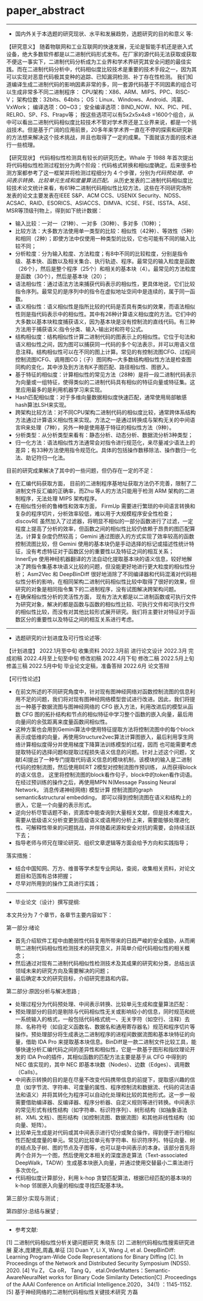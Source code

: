 # paper_abstract
-----------
* 国内外关于本选题的研究现状、水平和发展趋势，选题研究的目的和意义 等:

【研究意义】
随着物联网和工业互联网的快速发展，无论是智能手机还是嵌入式设备，绝大多数软件都是以二进制代码形式发布。在厂家的源代码无法获取或获取不便这一事实下，二进制代码分析成为工业界和学术界研究其安全问题的最佳实践。而在二进制代码分析中，代码相似度比较技术是重要的技术手段之一，因为其可以实现对恶意代码极其变种的追踪、已知漏洞检测、补丁存在性检测。
我们知道编译生成二进制代码的影响因素非常的多，同一套源代码基于不同因素的组合可以生成非常多不同二进制程序：
CPU架构：X86、ARM、MIPS、PPC、RISC-V；
架构位数：32bits、64bits；
OS：Linux、Windows、Android、鸿蒙、VxWork；
编译选项：O0~O3；
安全编译选项：BIND_NOW、NX、PIC、PIE、RELRO、SP、FS、Ftrapv等；
按这些选项可以有5x2x5x4x8 =1600个组合，从中可以看出二进制代码相似度比较技术不管对学术界还是工业界来说，都是一个挑战技术。但是基于广阔的应用前景，20多年来学术界一直在不停的探索和研究新的方法想来解决这个技术挑战，并且也取得了一定的成果。下面就该方面的技术进行一些梳理。

【研究现状】
代码相似性检测具有较长的研究历史。Whale 于 1988 年首次提出将代码相似性检测过程划分为两个阶段：代码格式转换和相似度确定。后来很多检测方案都参考了这一框架并将检测过程细分为 4 个步骤，分别为*代码预处理、中间表示转换、比较单元生成和度量算法匹配。*
从历史发表的二进制代码相似度比较技术论文统计来看，有61种二进制代码相似性比较方法，这些在不同研究场所发表的论文主要发表在IEEE S&P、ACM CCS、USENIX Security、NDSS、ACSAC、RAID、ESORICS、ASIACCS、DIMVA、ICSE、FSE、ISSTA、ASE、MSR等顶级刊物上，得到如下统计数据：

* 输入比较：一对一（21种）、一对多（30种）、多对多（10种）；
* 比较方法：大多数方法使用单一类型的比较：相似性（42种）、等效性（5种）和相同（2种）；即使方法中仅使用一种类型的比较，它也可能有不同的输入比较不同；
* 分析粒度：分为输入粒度、方法粒度；有8中不同的比较粒度，分别是指令级、基本快、函数以及相关集合、执行轨迹、程序。最常见的输入粒度是函数（26个），然后是整个程序（25个）和相关的基本块（4）。最常见的方法粒度是函数（30个），然后是基本块（20）；
* 语法相似性：通过语法方法来捕获代码表示的相似性，更具体地说，它们比较指令序列。最常见的是序列中的指令在虚拟地址空间中是连续的，属于同一函数。
* 语义相似性：语义相似性是指所比较的代码是否具有类似的效果，而语法相似性则是指代码表示中的相似性。其中有26种计算语义相似度的方法。它们中的大多数以基本块粒度捕获语义，因为基本块是没有控制流的直线代码。有三种方法用于捕获语义:指令分类、输入-输出对和符号公式。
* 结构相似度：结构相似性计算二进制代码的图表示上的相似性。它位于句法和语义相似性之间，因为图可以捕获同一代码的多个句法表示，并可以用语义信息注释。结构相似性可以在不同的图上计算。常见的有控制流图CFG、过程间控制流图ICFG、调用图CG；（子）图同构—大多数结构相似性方法是检查图同构的变化，其中涉及到方法有K子图匹配、路径相似性、图嵌入。
* 基于特征的相似度：计算相似性的常见方法（28种）是将一段二进制代码表示为向量或一组特征，使得类似的二进制代码具有相似的特征向量或特征集。这里应用最多的是利用机器学习来实现。
* Hash匹配相似度：对于多维向量数据相似度快速匹配，通常使用局部敏感hash算法LSH来实现。
* 跨架构比较方法：对不同CPU架构二进制代码的相似度比较，通常跨体系结构方法通过计算语义相似性来实现。方法之一是通过转换成与架构无关的中间语言IR来处理（7种），另外一种是使用基于特征的相似性方法（9种）。
* 分析类型：从分析类型来看有：静态分析、动态分析、数据流分析3种类型；
* 归一化方法：语法相似性方法通常会对指令进行规范化，来尽量减少语法上的差异；有33种方法使用指令规范化。具体的包括操作数移除法、操作数归一化法、助记符归一化法。

目前的研究成果解决了其中的一些问题，但仍存在一定的不足：
* 在汇编代码获取方面，
目前的二进制程序基地址获取方法仍不完善，限制了二进制文件反汇编的正确率，而Zhu 等人的方法只能用于检测 ARM 架构的二进制程序，无法处理 MIPS 架构程序。
* 在相似性分析的鲁棒性和效率方面，
FirmUp 需要进行繁琐的中间语言转换和复杂的程序切片，分析效率较低，难以用于大规模程序安全性检查；
discovRE 虽然加入了过滤器，将明显不相似的一部分函数进行了过滤，一定程度上提高了分析的效率，但函数之间的相似性比较仍依赖于昂贵的图匹配算法，计算复杂度仍然较高；
Gemini 通过图嵌入的方式实现了效率较高的函数控制流图比较，但 Gemini 使用的基本块仍是手动选择的标记或描述性统计特征，没有考虑特征对于函数区分的重要性以及特征之间的相互关系；
InnerEye 使用神经机器翻译的方法自动化提取基本块的语义信息，较好地解决了跨指令集基本块语义比较的问题，但没能更好地进行更大粒度的相似性分析；
Asm2Vec 和 DeepBinDiff 很好地消除了不同编译器和代码混淆对代码相似性分析的影响，在相同架构二进制代码相似性比较中取得了很好的效果，但研究的对象是相同指令集下的二进制程序，没有试图解决跨架构问题。
* 在确保相似性分析的灵活性方面，
现有方法大都是以二进制函数或可执行文件为研究对象，解决的都是函数与函数的相似性比较、可执行文件和可执行文件的相似性比较，而没有对其他比较形式展开研究。我们将主要针对特征对于函数区分的重要性以及特征之间的相互关系进行考虑。

-----------
* 选题研究的计划进度及可行性论述等:

【计划进度】
2022.1月至中旬 收集资料
2022.3月前 进行论文设计
2022.3月 完成初稿
2022.4月至上旬至中旬 修改初稿
2022.4月下旬 修改二稿
2022.5月上旬 修盖三稿
2022.5月中旬 毕业论文定稿，准备答辩
2022.6月 论文答辩

【可行性论述】
* 在前文所述的不同研究角度中，针对现有图神经网络对函数控制流图的信息利用不足的问题，我们将对现有图神经网络模型尝试进行改进。因此，我们将提出一种基于数据流图与图神经网络的 CFG 嵌入方法，利用改进后的模型从函数 CFG 图的拓扑结构和节点的相似特征中学习整个函数的嵌入向量，最后用向量间的余弦距离来度量函数间相似性。
* 这种方案也会用到Gemini算法中使用特征提取方法将控制流图中的每个block表示成低维的向量，再使用Structure2vec算法计算图嵌入，最后利用孪生网络计算相似度得分并使用梯度下降算法训练模型的过程，因而
也可能需要考虑提取特征的选择问题和提取过程损失语义信息的问题。针对上述这个问题，文献[4]提出了一种专门提取代码语义信息的模块机制，该模块的输入是二进制代码的控制流图，然后使用BERT 2模型对控制流图作预训练， 从而获得block的语义信息， 这里将控制流图的block看作句子，block中的token看作词语。在经过预训练的操作之后，再使用MPN N(Message Passing Neural Network， 消息传递神经网络) 模型计算
控制流图的graph semantic&structural embedding， 即可以得到控制流图在语义和结构上的嵌入，它是一个向量的表示形式。
* 逆向分析尽管话题不新，资源库中能查询到大量相关文献，但是技术难度大，需要从低级语义分析变更到高级语义或语用的分析上来，需要能够处理进化性、可解释性带来的问题挑战，并伴随着闭源和安全对抗的需要，会持续活跃下去；
* 指导老师与师兄在理论研究、组织文章逻辑等方面会给予方向和实践指导；

落实措施：
* 结合中国知网、万方、维普等学术型专业网站，查阅，收集相关资料，对论文题目和范围有总体把握；
* 尽早对所用到的操作工具进行实践；

-----------
* 毕业论文（设计）撰写提纲:

本文共分为 7 个章节，各章节主要内容如下： 

第一部分:绪论
* 首先介绍软件工程中由脆弱性代码复用所带来的日趋严峻的安全威胁，从而阐明二进制代码相似性检测技术的研究意义，并简单介绍代码相似性的相关概念；
* 然后通过对现有二进制代码相似性检测技术及其成果的研究和分类，总结出该领域未来的研究方向及需要解决的问题；
* 最后确定本文的研究目标，介绍研究思路和内容。 

第二部分:原因分析与解决思路 ;
* 处理过程分为代码预处理、中间表示转换、比较单元生成和度量算法匹配：  
* 预处理部分的目的是剔除与代码相似性无关或影响较小的信息，同时规范和统一系统输入的格式，一般包括代码格式统一、无关字符（如空行、注释）去除、名称符号（如自定义函数名、数据名和通用寄存器名）规范和程序切片等操作。预处理部分将生成表达二进制程序的进程间数据流图和基本块特征的向量，借助 IDA Pro 来提取基本块信息。BinDiff是一款二进制文件比较工具，能够快速分析汇编代码之间的差异性和相似性，它是一款基于图形和指纹理论开发的 IDA Pro的插件，其相似函数的匹配方法主要是基于从 CFG 中得到的 NEC 值实现的，其中 NEC 即基本块数（Nodes）、边数（Edges）、调用数（Calls）。 
* 中间表示转换的目的是在尽量不改变代码携带信息的前提下，提取感兴趣的信息（如字节流、字符串、可度量的属性、程序控制流和数据流、代码的词法语法和语义）并将其转化为程序可以自动化处理和比较的其他形式。这一步一般需要借助编译器、反编译器、程序分析器、自定义规则等进行转换。中间表示的常见形式有线性结构（如字符串、标识符序列）、树形结构（如抽象语法树、XML 文档）、图形结构（如控制流图、数据流图）和其他非线性结构（如向量、矩阵）。
* 比较单元生成是对代码或其中间表示进行切分或聚合操作，得到便于进行相似性匹配或度量的单元。常见的比较单元有字符串、标识符序列、特征向量、树的结点及子树、图的节点及子图等，也可以是中间表示的本身。该部分首先将两个合并为一个图，然后使用文本相关的深度游走算法（Text-associated DeepWalk，TADW）生成基本块嵌入向量，并通过使用交替最小二乘法进行多次优化。 
* 代码相似度计算部分，利用 k-hop 贪婪匹配算法，根据已经匹配的基本块的 k-hop 邻居嵌入向量的相似度寻找匹配基本块。  
  
第三部分:实现与测试 ;

第四部分:总结与展望 ;

-----------
* 参考文献:

[1] 二进制代码相似性分析关键问题研究 朱晓东
[2] 二进制代码相似性搜索研究进展 夏冰,庞建民,周鑫,单征
[3] Duan Y, Li X, Wang J, et al. DeepBinDiff: Learning Program-Wide Code Representations for Binary Diffing [C]. In Proceedings of the Network and Distributed Security Symposium (NDSS). 2020.
[4] Yu Z， Ca oR， Tang Q， etal.OrderMatters：Semantic-AwareNeuralNet works for Binary Code Similarity Detection[C] .Proceedings of the AAAI Conference on Artificial Intelligence.2020， 34(1) ：1145-1152.
[5] 基于神经网络的二进制代码相似性关键技术研究 方磊
